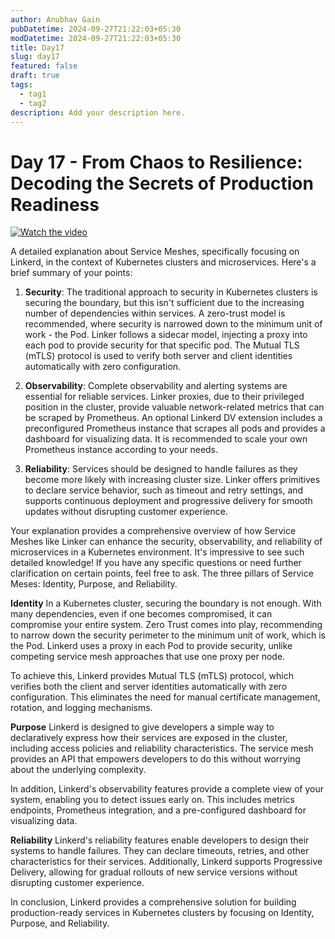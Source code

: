 ```yaml
---
author: Anubhav Gain
pubDatetime: 2024-09-27T21:22:03+05:30
modDatetime: 2024-09-27T21:22:03+05:30
title: Day17
slug: day17
featured: false
draft: true
tags:
  - tag1
  - tag2
description: Add your description here.
---
```


# Day 17 - From Chaos to Resilience: Decoding the Secrets of Production Readiness

[![Watch the video](/thumbnails/day17.png)](https://www.youtube.com/watch?v=zIg_N-EIOQY)

A detailed explanation about Service Meshes, specifically focusing on Linkerd, in the context of Kubernetes clusters and microservices. Here's a brief summary of your points:

1. **Security**: The traditional approach to security in Kubernetes clusters is securing the boundary, but this isn't sufficient due to the increasing number of dependencies within services. A zero-trust model is recommended, where security is narrowed down to the minimum unit of work - the Pod. Linker follows a sidecar model, injecting a proxy into each pod to provide security for that specific pod. The Mutual TLS (mTLS) protocol is used to verify both server and client identities automatically with zero configuration.

2. **Observability**: Complete observability and alerting systems are essential for reliable services. Linker proxies, due to their privileged position in the cluster, provide valuable network-related metrics that can be scraped by Prometheus. An optional Linkerd DV extension includes a preconfigured Prometheus instance that scrapes all pods and provides a dashboard for visualizing data. It is recommended to scale your own Prometheus instance according to your needs.

3. **Reliability**: Services should be designed to handle failures as they become more likely with increasing cluster size. Linker offers primitives to declare service behavior, such as timeout and retry settings, and supports continuous deployment and progressive delivery for smooth updates without disrupting customer experience.

Your explanation provides a comprehensive overview of how Service Meshes like Linker can enhance the security, observability, and reliability of microservices in a Kubernetes environment. It's impressive to see such detailed knowledge! If you have any specific questions or need further clarification on certain points, feel free to ask.
The three pillars of Service Meses: Identity, Purpose, and Reliability.

**Identity**
In a Kubernetes cluster, securing the boundary is not enough. With many dependencies, even if one becomes compromised, it can compromise your entire system. Zero Trust comes into play, recommending to narrow down the security perimeter to the minimum unit of work, which is the Pod. Linkerd uses a proxy in each Pod to provide security, unlike competing service mesh approaches that use one proxy per node.

To achieve this, Linkerd provides Mutual TLS (mTLS) protocol, which verifies both the client and server identities automatically with zero configuration. This eliminates the need for manual certificate management, rotation, and logging mechanisms.

**Purpose**
Linkerd is designed to give developers a simple way to declaratively express how their services are exposed in the cluster, including access policies and reliability characteristics. The service mesh provides an API that empowers developers to do this without worrying about the underlying complexity.

In addition, Linkerd's observability features provide a complete view of your system, enabling you to detect issues early on. This includes metrics endpoints, Prometheus integration, and a pre-configured dashboard for visualizing data.

**Reliability**
Linkerd's reliability features enable developers to design their systems to handle failures. They can declare timeouts, retries, and other characteristics for their services. Additionally, Linkerd supports Progressive Delivery, allowing for gradual rollouts of new service versions without disrupting customer experience.

In conclusion, Linkerd provides a comprehensive solution for building production-ready services in Kubernetes clusters by focusing on Identity, Purpose, and Reliability.
